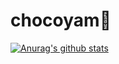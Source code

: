 # chocoyam:chocolate_bar:
  [![Anurag's github stats](https://github-readme-stats.vercel.app/api?username=chocoyam)](https://github.com/chocoyam/github-readme-stats)
